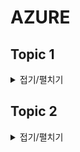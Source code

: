 # AZURE
## Topic 1
<details>
<summary>접기/펼치기</summary>

### Question 1

### English Version

You have two Hyper-V hosts named Host1 and Host2. Host1 has an Azure virtual machine named VM1 that was deployed by using a custom Azure Resource Manager template.

You need to move VM1 to Host2.

What should you do?

- A. From the Update management blade, click Enable.
- B. From the Overview blade, move VM1 to a different subscription.
- C. From the Redeploy blade, click Redeploy.
- D. From the Profile blade, modify the usage location.

**Correct Answer: C**

When you redeploy a VM, it moves the VM to a new node within the Azure infrastructure and then powers it back on, retaining all your configuration options and associated resources.

Reference: [Redeploy to a new node](https://docs.microsoft.com/en-us/azure/virtual-machines/windows/redeploy-to-new-node)

### Korean Version

Hyper-V 호스트가 Host1과 Host2로 두 개 있습니다. Host1에는 사용자 정의 Azure Resource Manager 템플릿을 사용하여 배포된 Azure 가상 머신 VM1이 있습니다.

VM1을 Host2로 이동해야 합니다.

어떻게 해야 합니까?

- A. 업데이트 관리 블레이드에서 'Enable'을 클릭합니다.
- B. 개요 블레이드에서 VM1을 다른 구독으로 이동합니다.
- C. 재배포 블레이드에서 'Redeploy'를 클릭합니다.
- D. 프로필 블레이드에서 사용 위치를 수정합니다.

**정답: C**

VM을 재배포하면 Azure 인프라 내에서 VM을 새 노드로 이동한 다음 모든 구성 옵션 및 관련 리소스를 유지하면서 다시 전원을 켭니다.

참조: [새 노드로 재배포](https://docs.microsoft.com/en-us/azure/virtual-machines/windows/redeploy-to-new-node)

**Key Terms:**

- Hyper-V hosts
- Azure virtual machine
- Redeploy

---

### Question 2

### English Version

You have downloaded an Azure Resource Manager template to deploy numerous virtual machines. The template is based on a current virtual machine but must be adapted to reference an administrative password.

You need to make sure that the password is not stored in plain text.

You are preparing to create the necessary components to achieve your goal.

Which of the following should you create to achieve your goal? Answer by dragging the correct option from the list to the answer area.

!https://www.examtopics.com/assets/media/exam-media/04273/0000300001.jpg

**Correct Answer:**

!https://prod-files-secure.s3.us-west-2.amazonaws.com/110be694-2804-4b1c-a82e-e03671804704/15aca25c-25fc-4934-81d7-0d695e60e6c7/Untitled.png

### Korean Version

여러 가상 머신을 배포하기 위해 Azure Resource Manager 템플릿을 다운로드했습니다. 이 템플릿은 현재 가상 머신을 기반으로 하지만 관리 비밀번호를 참조하도록 수정해야 합니다.

비밀번호가 일반 텍스트로 저장되지 않도록 해야 합니다.

목표를 달성하기 위해 필요한 구성 요소를 준비하고 있습니다.

목표를 달성하기 위해 다음 중 어떤 것을 생성해야 합니까? 정답을 목록에서 정답 영역으로 드래그하여 선택하십시오.

!https://www.examtopics.com/assets/media/exam-media/04273/0000300001.jpg

**정답:**

!https://prod-files-secure.s3.us-west-2.amazonaws.com/110be694-2804-4b1c-a82e-e03671804704/15aca25c-25fc-4934-81d7-0d695e60e6c7/Untitled.png

**Key Terms:**

- Azure Resource Manager template
- Virtual machines
- Administrative password

---

### Question 3

### English Version

Your company has an Azure Kubernetes Service (AKS) cluster that you manage from an Azure AD-joined device. The cluster is located in a resource group.

Developers have created an application named MyApp. MyApp was packaged into a container image.

You need to deploy the YAML manifest file for the application.

Solution: You install the Azure CLI on the device and run the `kubectl apply -f myapp.yaml` command.

Does this meet the goal?

- A. Yes
- B. No

**Correct Answer: A**

`kubectl apply -f myapp.yaml` applies a configuration change to a resource from a file or stdin.

Reference: [kubectl overview](https://kubernetes.io/docs/reference/kubectl/overview/)

### Korean Version

회사는 Azure AD에 연결된 장치에서 관리하는 Azure Kubernetes Service (AKS) 클러스터를 보유하고 있습니다. 클러스터는 리소스 그룹에 위치해 있습니다.

개발자들은 MyApp이라는 애플리케이션을 만들었습니다. MyApp은 컨테이너 이미지로 패키징되었습니다.

애플리케이션을 위한 YAML 매니페스트 파일을 배포해야 합니다.

솔루션: 장치에 Azure CLI를 설치하고 `kubectl apply -f myapp.yaml` 명령을 실행합니다.

이 목표를 충족합니까?

- A. 예
- B. 아니요

**정답: A**

`kubectl apply -f myapp.yaml` 명령은 파일 또는 stdin에서 리소스에 구성 변경을 적용합니다.

참조: [kubectl 개요](https://kubernetes.io/docs/reference/kubectl/overview/)

**Key Terms:**

- Azure Kubernetes Service (AKS)
- YAML manifest file
- Azure CLI
- kubectl

---

### Question 4

### English Version

Your company has an Azure Kubernetes Service (AKS) cluster that you manage from an Azure AD-joined device. The cluster is located in a resource group.

Developers have created an application named MyApp. MyApp was packaged into a container image.

You need to deploy the YAML manifest file for the application.

Solution: You install the docker client on the device and run the `docker run -it microsoft/azure-cli:0.10.17` command.

Does this meet the goal?

- A. Yes
- B. No

**Correct Answer: B**

### Korean Version

회사는 Azure AD에 연결된 장치에서 관리하는 Azure Kubernetes Service (AKS) 클러스터를 보유하고 있습니다. 클러스터는 리소스 그룹에 위치해 있습니다.

개발자들은 MyApp이라는 애플리케이션을 만들었습니다. MyApp은 컨테이너 이미지로 패키징되었습니다.

애플리케이션을 위한 YAML 매니페스트 파일을 배포해야 합니다.

솔루션: 장치에 도커 클라이언트를 설치하고 `docker run -it microsoft/azure-cli:0.10.17` 명령을 실행합니다.

이 목표를 충족합니까?

- A. 예
- B. 아니요

**정답: B**

**Key Terms:**

- Azure Kubernetes Service (AKS)
- YAML manifest file
- Docker client

---

### Question 5

### English Version

Your company has a web app named WebApp1.

You use the WebJobs SDK to design a triggered App Service background task that automatically invokes a function in the code every time new data is received in a queue.

You are preparing to configure the service processes a queue data item.

Which of the following is the service you should use?

- A. Logic Apps
- B. WebJobs
- C. Flow
- D. Functions

**Correct Answer: B**

Reference: [Azure Functions, Logic Apps, and WebJobs comparison](https://docs.microsoft.com/en-us/azure/azure-functions/functions-compare-logic-apps-ms-flow-webjobs)

### Korean Version

회사는 WebApp1이라는 웹 앱을 보유하고 있습니다.

WebJobs SDK를 사용하여 큐에 새 데이터가 수신될 때마다 코드에서 함수를 자동으로 호출하는 트리거된 앱 서비스 백그라운드 작업을 설계합니다.

서비스가 큐 데이터 항목을 처리하도록 구성할 준비를 하고 있습니다.

사용해야 하는 서비스는 무엇입니까?

- A. Logic Apps
- B. WebJobs
- C. Flow
- D. Functions

**정답: B**

참조: [Azure Functions, Logic Apps, 및 WebJobs 비교](https://docs.microsoft.com/en-us/azure/azure-functions/functions-compare-logic-apps-ms-flow-webjobs)

**Key Terms:**

- Web app
- WebJobs SDK
- Triggered App Service background task
- Queue data

---

### Question 6

### English Version

Your company has an Azure subscription.

You need to deploy a number of Azure virtual machines to the subscription by using Azure Resource Manager (ARM) templates. The virtual machines will be included in a single availability set.

You need to ensure that the ARM template allows for as many virtual machines as possible to remain accessible in the event of fabric failure or maintenance.

Which of the following is the value that you should configure for the platformFaultDomainCount property?

- A. 10
- B. 30
- C. Min Value
- D. Max Value

**Correct Answer: D**

The number of fault domains for managed availability sets varies by region - either two or three per region.

Reference: [

Manage availability](https://docs.microsoft.com/en-us/azure/virtual-machines/windows/manage-availability)

### Korean Version

회사는 Azure 구독을 보유하고 있습니다.

Azure Resource Manager (ARM) 템플릿을 사용하여 구독에 여러 Azure 가상 머신을 배포해야 합니다. 가상 머신은 단일 가용성 세트에 포함됩니다.

ARM 템플릿이 패브릭 장애 또는 유지 관리 시 최대한 많은 가상 머신이 접근 가능하도록 해야 합니다.

platformFaultDomainCount 속성에 대해 설정해야 하는 값은 무엇입니까?

- A. 10
- B. 30
- C. Min Value
- D. Max Value

**정답: D**

관리되는 가용성 세트의 장애 도메인 수는 지역에 따라 다릅니다 - 지역별로 두 개 또는 세 개입니다.

참조: [가용성 관리](https://docs.microsoft.com/en-us/azure/virtual-machines/windows/manage-availability)

**Key Terms:**

- Azure subscription
- Azure virtual machines
- Azure Resource Manager (ARM) templates
- platformFaultDomainCount

---

### Question 7

### English Version

Your company has an Azure subscription.

You need to deploy a number of Azure virtual machines to the subscription by using Azure Resource Manager (ARM) templates. The virtual machines will be included in a single availability set.

You need to ensure that the ARM template allows for as many virtual machines as possible to remain accessible in the event of fabric failure or maintenance.

Which of the following is the value that you should configure for the platformUpdateDomainCount property?

- A. 10
- B. 20
- C. 30
- D. 40

- Answer
    
    **Correct Answer: D**
    
    Each virtual machine in your availability set is assigned an update domain and a fault domain by the underlying Azure platform. For a given availability set, five non-user-configurable update domains are assigned by default (Resource Manager deployments can then be increased to provide up to 20 update domains) to indicate groups of virtual machines and underlying physical hardware that can be rebooted at the same time.
    
    Reference: [Manage availability](https://docs.microsoft.com/en-us/azure/virtual-machines/windows/manage-availability)
    

### Korean Version

회사는 Azure 구독을 보유하고 있습니다.

Azure Resource Manager (ARM) 템플릿을 사용하여 구독에 여러 Azure 가상 머신을 배포해야 합니다. 가상 머신은 단일 가용성 세트에 포함됩니다.

ARM 템플릿이 패브릭 장애 또는 유지 관리 시 최대한 많은 가상 머신이 접근 가능하도록 해야 합니다.

platformUpdateDomainCount 속성에 대해 설정해야 하는 값은 무엇입니까?

- A. 10
- B. 20
- C. 30
- D. 40

**정답: D**

가용성 세트의 각 가상 머신은 기본 Azure 플랫폼에 의해 업데이트 도메인과 장애 도메인에 할당됩니다. 주어진 가용성 세트에 대해 기본적으로 다섯 개의 사용자 구성 불가능한 업데이트 도메인이 할당되며(리소스 관리자 배포는 최대 20개의 업데이트 도메인까지 증가할 수 있습니다), 이는 동시에 재부팅할 수 있는 가상 머신 및 기본 물리적 하드웨어 그룹을 나타냅니다.

참조: [가용성 관리](https://docs.microsoft.com/en-us/azure/virtual-machines/windows/manage-availability)

**Key Terms:**

- Azure subscription
- Azure virtual machines
- Azure Resource Manager (ARM) templates
- platformUpdateDomainCount

---

### Question 8

### English Version

You are creating an Azure Cosmos DB account that makes use of the SQL API. Data will be added to the account every day by a web application.

You need to ensure that an email notification is sent when information is received from IoT devices, and that compute cost is reduced.

You decide to deploy a function app.

Which of the following should you configure the function app to use? Answer by dragging the correct options from the list to the answer area.

!https://www.examtopics.com/assets/media/exam-media/04273/0000900001.jpg

**Correct Answer:**

!https://www.examtopics.com/assets/media/exam-media/04273/0001000001.jpg

### Korean Version

SQL API를 사용하는 Azure Cosmos DB 계정을 생성하고 있습니다. 매일 웹 애플리케이션을 통해 계정에 데이터가 추가됩니다.

IoT 장치로부터 정보가 수신될 때 이메일 알림이 전송되도록 하고, 컴퓨팅 비용을 절감해야 합니다.

함수 앱을 배포하기로 결정했습니다.

함수 앱을 사용하여 구성해야 하는 것은 무엇입니까? 정답을 목록에서 정답 영역으로 드래그하여 선택하십시오.

!https://www.examtopics.com/assets/media/exam-media/04273/0000900001.jpg

**정답:**

!https://www.examtopics.com/assets/media/exam-media/04273/0001000001.jpg

**Key Terms:**

- Azure Cosmos DB
- SQL API
- Function app

---

### Question 9

### English Version

This question requires that you evaluate the underlined text to determine if it is correct.

Your company has an on-premises deployment of MongoDB, and an Azure Cosmos DB account that makes use of the MongoDB API.

You need to devise a strategy to migrate MongoDB to the Azure Cosmos DB account.

You include the Data Management Gateway tool in your migration strategy.

Instructions: Review the underlined text. If it makes the statement correct, select `No change required.` If the statement is incorrect, select the answer choice that makes the statement correct.

- A. No change required
- B. mongorestore
- C. Azure Storage Explorer
- D. AzCopy

**Correct Answer: B**

Reference: [Migrate MongoDB to Azure Cosmos DB](https://docs.microsoft.com/en-us/azure/cosmos-db/mongodb-migrate) [mongorestore](https://docs.mongodb.com/manual/reference/program/mongorestore/)

### Korean Version

이 질문은 밑줄 친 텍스트를 평가하여 올바른지 여부를 결정해야 합니다.

회사는 온프레미스 MongoDB 배포와 MongoDB API를 사용하는 Azure Cosmos DB 계정을 보유하고 있습니다.

MongoDB를 Azure Cosmos DB 계정으로 마이그레이션하는 전략을 마련해야 합니다.

마이그레이션 전략에 데이터 관리 게이트웨이 도구를 포함합니다.

지침: 밑줄 친 텍스트를 검토하십시오. 진술이 올바른 경우 `No change required.`를 선택하십시오. 진술이 잘못된 경우, 진술을 올바르게 만드는 답변을 선택하십시오.

- A. 변경 필요 없음
- B. mongorestore
- C. Azure Storage Explorer
- D. AzCopy

**정답: B**

참조: [MongoDB를 Azure Cosmos DB로 마이그레이션](https://docs.microsoft.com/en-us/azure/cosmos-db/mongodb-migrate) [mongorestore](https://docs.mongodb.com/manual/reference/program/mongorestore/)

**Key Terms:**

- MongoDB
- Azure Cosmos DB
- MongoDB API
- Migration

---

### Question 10

### English Version

You are developing an e-Commerce Web App.

You want to use Azure Key Vault to ensure that sign-ins to the e-Commerce Web App are secured by using Azure App Service authentication and Azure Active Directory (AAD).

What should you do on the e-Commerce Web App?

- A. Run the az keyvault secret command.
- B. Enable Azure AD Connect.
- C. Enable Managed Service Identity (MSI).
- D. Create an Azure AD service principal.

**Correct Answer: C**

A managed identity from Azure Active Directory allows your app to easily access other AAD-protected resources such as Azure Key Vault.

Reference: [Managed identity overview](https://docs.microsoft.com/en-us/azure/app-service/overview-managed-identity) [Sample: Access Key Vault](https://docs.microsoft.com/en-us/samples/azure-samples/app-service-msi-keyvault-dotnet/keyvault-msi-appservice-sample/)

### Korean Version

전자상거래 웹 앱을 개발하고 있습니다.

Azure Key Vault를 사용하여 전자상거래 웹 앱의 로그인 보안을 Azure App Service 인증 및 Azure Active Directory (AAD)를 사용하여 보장하려고 합니다.

전자상거래 웹 앱에서 무엇을 해야 합니까?

- A. az keyvault secret 명령을 실행합니다.
- B. Azure AD Connect를 활성화합니다.
- C. 관리 서비스 ID (MSI)를 활성화합니다.
- D. Azure AD 서비스 주체를 만듭니다.

**정답: C**

Azure Active Directory의 관리 ID를 통해 앱이 Azure Key Vault와 같은 다른 AAD 보호 리소스에 쉽게 접근할 수 있습니다.

참조: [관리 ID 개요](https://docs.microsoft.com/en-us/azure/app-service/overview-managed-identity) [샘플: Key Vault 접근](https://docs.microsoft.com/en-us/samples/azure-samples/app-service-msi-keyvault-dotnet/keyvault-msi-appservice-sample/)

**Key Terms:**

- e-Commerce Web App
- Azure Key Vault
- Azure App Service authentication
- Azure Active Directory (AAD)
- Managed Service Identity (MSI)

### Question 11

#### English Version
This question requires that you evaluate the underlined text to determine if it is correct.  
Your Azure Active Directory Azure (Azure AD) tenant has an Azure subscription linked to it.  
Your developer has created a mobile application that obtains Azure AD access tokens using the OAuth 2 implicit grant type.  
The mobile application must be registered in Azure AD.  
You require a redirect URI from the developer for registration purposes.  
Instructions: Review the underlined text. If it makes the statement correct, select `No change is needed.` If the statement is incorrect, select the answer choice that makes the statement correct.
- A. No change required.
- B. a secret
- C. a login hint
- D. a client ID

<details>
<summary>Answer</summary>
    
**Correct Answer: A**  

For Native Applications, you need to provide a Redirect URI, which Azure AD will use to return token responses.  
Reference: [Azure AD OAuth 2.0 Implicit Grant](https://docs.microsoft.com/en-us/azure/active-directory/develop/v1-protocols-oauth-code)
</details>

#### Korean Version
이 질문은 밑줄 친 텍스트를 평가하여 올바른지 여부를 결정해야 합니다.  
Azure Active Directory (Azure AD) 테넌트에 Azure 구독이 연결되어 있습니다.  
개발자는 OAuth 2 암시적 승인 유형을 사용하여 Azure AD 액세스 토큰을 얻는 모바일 애플리케이션을 만들었습니다.  
모바일 애플리케이션은 Azure AD에 등록되어야 합니다.  
등록 목적으로 개발자로부터 리디렉션 URI가 필요합니다.  
지침: 밑줄 친 텍스트를 검토하십시오. 진술이 올바른 경우 `No change required.`를 선택하십시오. 진술이 잘못된 경우, 올바른 답변을 선택하십시오.
- A. 변경 필요 없음
- B. 비밀
- C. 로그인 힌트
- D. 클라이언트 ID

<details>
<summary>정답</summary>
    
**정답: A**  

네이티브 애플리케이션의 경우 Azure AD가 토큰 응답을 반환할 리디렉션 URI를 제공해야 합니다.  
참조: [Azure AD OAuth 2.0 암시적 승인](https://docs.microsoft.com/en-us/azure/active-directory/develop/v1-protocols-oauth-code)
</details>

**Key Terms:**
- Azure Active Directory (Azure AD)
- OAuth 2 implicit grant
- Redirect URI

---

### Question 12

#### English Version
You are creating an Azure key vault using PowerShell. Objects deleted from the key vault must be kept for a set period of 90 days.  
Which two of the following parameters must be used in conjunction to meet the requirement? (Choose two.)
- A. EnabledForDeployment
- B. EnablePurgeProtection
- C. EnabledForTemplateDeployment
- D. EnableSoftDelete

<details>
<summary>Answer</summary>
    
**Correct Answer: B, D**  

Reference: [Azure Key Vault Soft-Delete](https://docs.microsoft.com/en-us/azure/key-vault/key-vault-ovw-soft-delete)  
[Azure PowerShell New-AzKeyVault](https://docs.microsoft.com/en-us/powershell/module/azurerm.keyvault/new-azurermkeyvault)
</details>

#### Korean Version
PowerShell을 사용하여 Azure 키 자격 증명 모음을 생성하고 있습니다. 키 자격 증명 모음에서 삭제된 객체는 90일 동안 보관되어야 합니다.  
이 요구 사항을 충족하려면 다음 두 가지 매개변수를 함께 사용해야 합니다. (두 가지를 선택하십시오.)
- A. 배포를 위해 활성화됨
- B. 삭제 보호 활성화
- C. 템플릿 배포를 위해 활성화됨
- D. 소프트 삭제 활성화

<details>
<summary>정답</summary>
    
**정답: B, D**  

참조: [Azure 키 자격 증명 모음 소프트 삭제](https://docs.microsoft.com/en-us/azure/key-vault/key-vault-ovw-soft-delete)  
[Azure PowerShell New-AzKeyVault](https://docs.microsoft.com/en-us/powershell/module/azurerm.keyvault/new-azurermkeyvault)
</details>

**Key Terms:**
- Azure key vault
- PowerShell
- EnablePurgeProtection
- EnableSoftDelete

---

### Question 13

#### English Version
You have an Azure Active Directory (Azure AD) tenant.  
You want to implement multi-factor authentication by making use of a conditional access policy. The conditional access policy must be applied to all users when they access the Azure portal.  
Which three settings should you configure? To answer, select the appropriate settings in the answer area.  
NOTE: Each correct selection is worth one point.

**Correct Answer:**

- **Box 1:** The conditional access policy must be applied or assigned to Users and Groups.
- **Box 2:** The conditional access policy must be applied when users access the Azure portal, which is a cloud app. That is: Microsoft Azure Management.
- **Box 3:** Access control must require multi-factor authentication when granting access.

Reference: [Azure AD Conditional Access Policies](https://docs.microsoft.com/en-us/azure/active-directory/conditional-access/app-based-mfa)

#### Korean Version
Azure Active Directory (Azure AD) 테넌트가 있습니다.  
조건부 액세스 정책을 사용하여 다단계 인증을 구현하려고 합니다. 조건부 액세스 정책은 Azure 포털에 액세스할 때 모든 사용자에게 적용되어야 합니다.  
어떤 세 가지 설정을 구성해야 합니까? 정답을 선택 영역에서 선택하십시오.  
참고: 각 올바른 선택은 1점입니다.

**정답:**

- **Box 1:** 조건부 액세스 정책은 사용자 및 그룹에 적용되거나 할당되어야 합니다.
- **Box 2:** 조건부 액세스 정책은 사용자가 Azure 포털, 즉 Microsoft Azure 관리라는 클라우드 앱에 액세스할 때 적용되어야 합니다.
- **Box 3:** 액세스 제어는 액세스를 허용할 때 다단계 인증이 필요합니다.

참조: [Azure AD 조건부 액세스 정책](https://docs.microsoft.com/en-us/azure/active-directory/conditional-access/app-based-mfa)

**Key Terms:**
- Azure Active Directory (Azure AD)
- Multi-factor authentication
- Conditional access policy

---

### Question 14

#### English Version
You manage an Azure SQL database that allows for Azure AD authentication.  
You need to make sure that database developers can connect to the SQL database via Microsoft SQL Server Management Studio (SSMS). You also need to make sure the developers use their on-premises Active Directory account for authentication. Your strategy should allow for authentication prompts to be kept to a minimum.  
Which of the following should you implement?
- A. Azure AD token.
- B. Azure Multi-Factor authentication.
- C. Active Directory integrated authentication.
- D. OATH software tokens.

<details>
<summary>Answer</summary>
    
**Correct Answer: C**  

Azure AD can be the initial Azure AD managed domain. Azure AD can also be an on-premises Active Directory Domain Services that is federated with the Azure AD.  
Using an Azure AD identity to connect using SSMS or SSDT.  
The following procedures show you how to connect to a SQL database with an Azure AD identity using SQL Server Management Studio or SQL Server Database Tools.  
Active Directory integrated authentication:  
Use this method if you are logged in to Windows using your Azure Active Directory credentials from a federated domain.  
1. Start Management Studio or Data Tools and in the Connect to Server (or Connect to Database Engine) dialog box, in the Authentication box, select Active Directory - Integrated. No password is needed or can be entered because your existing credentials will be presented for the connection.  
2. Select the Options button, and on the Connection Properties page, in the Connect to database box, type the name of the user database you want to connect to. (The AD domain name or tenant ID option is only supported for Universal with MFA connection options, otherwise it is greyed out.)
</details>

#### Korean Version
Azure AD 인증을 허용하는 Azure SQL 데이터베이스를 관리합니다.  
데이터베이스 개발자가 Microsoft SQL Server Management Studio (SSMS)를 통해 SQL 데이터베이스에 연결할 수 있도록 해야 합니다. 또한 개발자가 인증을 위해 온프레미스 Active Directory 계정을 사용하도록 해야 합니다. 인증 프롬프트를 최소한으로 유지하는 전략을 마련해야 합니다.  
다음 중 무엇을 구현해야 합니까?
- A. Azure AD 토큰
- B. Azure 다단계 인증
- C. Active Directory 통합 인증
- D. OATH 소프트웨어 토큰

<details>
<summary>정답</summary>
    
**정답: C**  

Azure AD는 초기 Azure AD 관리 도메인이 될 수 있습니다. Azure AD는 또한 Azure AD와 페더레이션된 온프레미스 Active Directory Domain Services가 될 수 있습니다.  
SSMS 또는 SSDT를 사용하여 Azure AD ID로 SQL 데이터베이스에 연결하는 방법은 다음과 같습니다.  
Active Directory

 통합 인증:  
이 방법은 페더레이션된 도메인의 Azure Active Directory 자격 증명을 사용하여 Windows에 로그인한 경우 사용합니다.  
1. Management Studio 또는 Data Tools를 시작하고 서버 연결(또는 데이터베이스 엔진 연결) 대화 상자에서 인증 상자에 Active Directory - Integrated를 선택합니다. 기존 자격 증명이 연결에 사용되므로 비밀번호를 입력할 필요가 없습니다.  
2. 옵션 버튼을 선택하고 연결 속성 페이지에서 연결할 데이터베이스 상자에 연결할 사용자 데이터베이스의 이름을 입력합니다. (AD 도메인

**Key Terms:**
- Azure SQL database
- Azure AD authentication
- Active Directory integrated authentication

</details>

---

### Question 15

#### English Version
You are developing an application to transfer data between on-premises file servers and Azure Blob storage. The application stores keys, secrets, and certificates in Azure Key Vault and makes use of the Azure Key Vault APIs.  
You want to configure the application to allow recovery of an accidental deletion of the key vault or key vault objects for 90 days after deletion.  
What should you do?
- A. Run the Add-AzKeyVaultKey cmdlet.
- B. Run the az keyvault update --enable-soft-delete true --enable-purge-protection true CLI.
- C. Implement virtual network service endpoints for Azure Key Vault.
- D. Run the az keyvault update --enable-soft-delete false CLI.

<details>
<summary>Answer</summary>
    
**Correct Answer: B**  

When soft-delete is enabled, resources marked as deleted resources are retained for a specified period (90 days by default). The service further provides a mechanism for recovering the deleted object, essentially undoing the deletion.  
Purge protection is an optional Key Vault behavior and is not enabled by default. Purge protection can only be enabled once soft-delete is enabled.  
When purge protection is on, a vault or an object in the deleted state cannot be purged until the retention period has passed. Soft-deleted vaults and objects can still be recovered, ensuring that the retention policy will be followed.  
The default retention period is 90 days, but it is possible to set the retention policy interval to a value from 7 to 90 days through the Azure portal. Once the retention policy interval is set and saved it cannot be changed for that vault.  
Reference: [Azure Key Vault Soft-Delete](https://docs.microsoft.com/en-us/azure/key-vault/general/overview-soft-delete)
</details>

#### Korean Version
온프레미스 파일 서버와 Azure Blob 스토리지 간에 데이터를 전송하는 애플리케이션을 개발하고 있습니다. 애플리케이션은 Azure Key Vault에 키, 비밀 및 인증서를 저장하고 Azure Key Vault API를 사용합니다.  
삭제 후 90일 동안 키 자격 증명 모음 또는 키 자격 증명 모음 객체의 실수로 인한 삭제 복구를 허용하도록 애플리케이션을 구성하려고 합니다.  
어떻게 해야 합니까?
- A. Add-AzKeyVaultKey cmdlet 실행.
- B. az keyvault update --enable-soft-delete true --enable-purge-protection true CLI 실행.
- C. Azure Key Vault에 가상 네트워크 서비스 엔드포인트 구현.
- D. az keyvault update --enable-soft-delete false CLI 실행.

<details>
<summary>정답</summary>
    
**정답: B**  

소프트 삭제가 활성화되면 삭제된 리소스로 표시된 리소스가 지정된 기간(기본적으로 90일) 동안 보존됩니다. 서비스는 삭제를 취소하는 기본적으로 삭제된 객체를 복구하는 메커니즘을 추가로 제공합니다.  
삭제 보호는 선택적 키 자격 증명 모음 동작이며 기본적으로 활성화되지 않습니다. 소프트 삭제가 활성화된 후에만 삭제 보호를 활성화할 수 있습니다.  
삭제 보호가 켜지면 보존 기간이 지나기 전까지 삭제된 상태의 자격 증명 모음 또는 객체를 삭제할 수 없습니다. 소프트 삭제된 자격 증명 모음 및 객체는 여전히 복구될 수 있으며 보존 정책이 준수됩니다.  
기본 보존 기간은 90일이지만 Azure 포털을 통해 보존 정책 간격을 7일에서 90일 사이의 값으로 설정할 수 있습니다. 일단 보존 정책 간격이 설정되고 저장되면 해당 자격 증명 모음에 대해 변경할 수 없습니다.  
참조: [Azure Key Vault 소프트 삭제](https://docs.microsoft.com/en-us/azure/key-vault/general/overview-soft-delete)
</details>

**Key Terms:**
- Azure Key Vault
- Soft-delete
- Purge protection

---

### Question 16

#### English Version
You have developed a Web App for your company. The Web App provides services and must run in multiple regions.  
You want to be notified whenever the Web App uses more than 85 percent of the available CPU cores over a 5 minute period. Your solution must minimize costs.  
Which command should you use? To answer, select the appropriate settings in the answer area.  
NOTE: Each correct selection is worth one point.

<details>
<summary>Answer</summary>
    
**Correct Answer:**

Reference: [Azure Monitor Metrics Alerts](https://docs.microsoft.com/sv-se/cli/azure/monitor/metrics/alert)
</details>

#### Korean Version
회사를 위해 웹 앱을 개발했습니다. 웹 앱은 여러 지역에서 실행되어야 합니다.  
웹 앱이 5분 동안 사용 가능한 CPU 코어의 85% 이상을 사용할 때 알림을 받고 싶습니다. 솔루션은 비용을 최소화해야 합니다.  
어떤 명령을 사용해야 합니까? 정답을 선택 영역에서 선택하십시오.  
참고: 각 올바른 선택은 1점입니다.

<details>
<summary>정답</summary>
    
**정답:**

참조: [Azure 모니터링 메트릭 경고](https://docs.microsoft.com/sv-se/cli/azure/monitor/metrics/alert)
</details>

**Key Terms:**
- Web App
- CPU usage alert
- Cost minimization

---

### Question 17

#### English Version
You are configuring a web app that delivers streaming video to users. The application makes use of continuous integration and deployment.  
You need to ensure that the application is highly available and that the users' streaming experience is constant. You also want to configure the application to store data in a geographic location that is nearest to the user.  
Solution: You include the use of Azure Redis Cache in your design.  
Does the solution meet the goal?
- A. Yes
- B. No

<details>
<summary>Answer</summary>
    
**Correct Answer: B**

</details>

#### Korean Version
사용자에게 스트리밍 비디오를 제공하는 웹 앱을 구성하고 있습니다. 애플리케이션은 지속적인 통합 및 배포를 사용합니다.  
애플리케이션이 고가용성을 유지하고 사용자의 스트리밍 경험이 일관되도록 해야 합니다. 또한 애플리케이션 데이터를 사용자와 가까운 지리적 위치에 저장하도록 구성하려고 합니다.  
솔루션: Azure Redis Cache를 설계에 포함시킵니다.  
이 솔루션이 목표를 충족합니까?
- A. 예
- B. 아니요

<details>
<summary>정답</summary>
    
**정답: B**
</details>

**Key Terms:**
- Web app
- Streaming video
- High availability
- Azure Redis Cache

---

### Question 18

#### English Version
You are configuring a web app that delivers streaming video to users. The application makes use of continuous integration and deployment.  
You need to ensure that the application is highly available and that the users' streaming experience is constant. You also want to configure the application to store data in a geographic location that is nearest to the user.  
Solution: You include the use of an Azure Content Delivery Network (CDN) in your design.  
Does the solution meet the goal?
- A. Yes
- B. No

<details>
<summary>Answer</summary>
    
**Correct Answer: A**  

Reference: [Azure CDN](https://docs.microsoft.com/en-in/azure/cdn/)
</details>

#### Korean Version
사용자에게 스트리밍 비디오를 제공하는 웹 앱을 구성하고 있습니다. 애플리케이션은 지속적인 통합 및 배포를 사용합니다.  
애플리케이션이 고가용성을 유지하고 사용자의 스트리밍 경험이 일관되도록 해야 합니다. 또한 애플리케이션 데이터를 사용자와 가까운 지리적 위치에 저장하도록 구성하려고 합니다.  
솔루션: Azure Content Delivery Network (CDN)를 설계에 포함시킵니다.  
이 솔루션이 목표를 충족합니까?
- A. 예
- B. 아니요

<details>
<summary>정답</summary>
    
**정답: A**  

참조: [Azure CDN](https://docs.microsoft.com/en-in/azure/cdn/)
</details>

**Key Terms:**
- Web app
- Streaming video
- High availability
- Azure Content Delivery Network (CDN)

---

### Question 19

#### English Version
You are configuring a web app that delivers streaming video to users. The application makes use of continuous integration and deployment.  
You need to ensure that the application is highly available and that the users' streaming experience is constant. You also want to configure the application to store data in a geographic location that is nearest to the user.

  
Solution: You include the use of a Storage Area Network (SAN) in your design.  
Does the solution meet the goal?
- A. Yes
- B. No

<details>
<summary>Answer</summary>
    
**Correct Answer: B**
</details>

#### Korean Version
사용자에게 스트리밍 비디오를 제공하는 웹 앱을 구성하고 있습니다. 애플리케이션은 지속적인 통합 및 배포를 사용합니다.  
애플리케이션이 고가용성을 유지하고 사용자의 스트리밍 경험이 일관되도록 해야 합니다. 또한 애플리케이션 데이터를 사용자와 가까운 지리적 위치에 저장하도록 구성하려고 합니다.  
솔루션: 설계에 Storage Area Network (SAN)를 포함시킵니다.  
이 솔루션이 목표를 충족합니까?
- A. 예
- B. 아니요

<details>
<summary>정답</summary>
    
**정답: B**
</details>

**Key Terms:**
- Web app
- Streaming video
- High availability
- Storage Area Network (SAN)

---

### Question 20

#### English Version
You develop a Web App on a tier D1 app service plan.  
You notice that page load times increase during periods of peak traffic.  
You want to implement automatic scaling when CPU load is above 80 percent. Your solution must minimize costs.  
What should you do first?
- A. Enable autoscaling on the Web App.
- B. Switch to the Premium App Service tier plan.
- C. Switch to the Standard App Service tier plan.
- D. Switch to the Azure App Services consumption plan.

<details>
<summary>Answer</summary>
    
**Correct Answer: C**  

Configure the web app to the Standard App Service Tier. The Standard tier supports auto-scaling, and we should minimize the cost. We can then enable autoscaling on the web app, add a scale rule and add a Scale condition.  
Reference: [Azure App Service Plans](https://azure.microsoft.com/en-us/pricing/details/app-service/plans/)  
[Monitoring Autoscale Get Started](https://docs.microsoft.com/en-us/azure/monitoring-and-diagnostics/monitoring-autoscale-get-started)
</details>

#### Korean Version
D1 앱 서비스 플랜에서 웹 앱을 개발합니다.  
피크 트래픽 기간 동안 페이지 로드 시간이 증가하는 것을 알게 되었습니다.  
CPU 로드가 80%를 초과할 때 자동 스케일링을 구현하려고 합니다. 솔루션은 비용을 최소화해야 합니다.  
가장 먼저 무엇을 해야 합니까?
- A. 웹 앱에서 자동 스케일링을 활성화합니다.
- B. 프리미엄 앱 서비스 티어 플랜으로 전환합니다.
- C. 표준 앱 서비스 티어 플랜으로 전환합니다.
- D. Azure 앱 서비스 소비 플랜으로 전환합니다.

<details>
<summary>정답</summary>
    
**정답: C**  

웹 앱을 표준 앱 서비스 티어로 구성합니다. 표준 계층은 자동 스케일링을 지원하며 비용을 최소화해야 합니다. 그런 다음 웹 앱에서 자동 스케일링을 활성화하고, 스케일 규칙을 추가하고, 스케일 조건을 추가할 수 있습니다.  
참조: [Azure 앱 서비스 플랜](https://azure.microsoft.com/en-us/pricing/details/app-service/plans/)  
[모니터링 자동 스케일링 시작](https://docs.microsoft.com/en-us/azure/monitoring-and-diagnostics/monitoring-autoscale-get-started)
</details>

**Key Terms:**
- Web app
- Tier D1 app service plan
- Automatic scaling
- Standard App Service tier plan

### Question 21

#### English Version
Your company's Azure subscription includes an Azure Log Analytics workspace.  
Your company has a hundred on-premises servers that run either Windows Server 2012 R2 or Windows Server 2016 and is linked to the Azure Log Analytics workspace. The Azure Log Analytics workspace is set up to gather performance counters associated with security from these linked servers.  
You must configure alerts based on the information gathered by the Azure Log Analytics workspace.  
You have to make sure that alert rules allow for dimensions, and that alert creation time should be kept to a minimum. Furthermore, a single alert notification must be created when the alert is created and when the alert is resolved.  
You need to make use of the necessary signal type when creating the alert rules.  
Which of the following is the option you should use?
- A. The Activity log signal type.
- B. The Application Log signal type.
- C. The Metric signal type.
- D. The Audit Log signal type.

<details>
<summary>Answer</summary>
  
**Correct Answer: C**  
  
Metric alerts in Azure Monitor provide a way to get notified when one of your metrics crosses a threshold. Metric alerts work on a range of multi-dimensional platform metrics, custom metrics, Application Insights standard and custom metrics.  
Note: Signals are emitted by the target resource and can be of several types: Metric, Activity log, Application Insights, and Log.  
Reference: [Azure Monitor Metric Alerts](https://docs.microsoft.com/en-us/azure/azure-monitor/platform/alerts-metric)  
</details>

#### Korean Version
회사의 Azure 구독에는 Azure Log Analytics 작업 영역이 포함되어 있습니다.  
회사는 Windows Server 2012 R2 또는 Windows Server 2016을 실행하는 100대의 온프레미스 서버를 보유하고 있으며 Azure Log Analytics 작업 영역과 연결되어 있습니다. Azure Log Analytics 작업 영역은 이러한 연결된 서버에서 보안과 관련된 성능 카운터를 수집하도록 설정되어 있습니다.  
Azure Log Analytics 작업 영역에서 수집한 정보를 기반으로 경고를 구성해야 합니다.  
경고 규칙이 차원을 허용하고 경고 생성 시간을 최소화해야 합니다. 또한 경고가 생성될 때와 해결될 때 단일 경고 알림이 생성되어야 합니다.  
경고 규칙을 만들 때 필요한 신호 유형을 사용해야 합니다.  
다음 옵션 중 어떤 것을 사용해야 합니까?
- A. 활동 로그 신호 유형
- B. 응용 프로그램 로그 신호 유형
- C. 메트릭 신호 유형
- D. 감사 로그 신호 유형

<details>
<summary>정답</summary>
  
**정답: C**  
  
Azure Monitor의 메트릭 경고는 메트릭이 임계값을 초과할 때 알림을 받는 방법을 제공합니다. 메트릭 경고는 다양한 다차원 플랫폼 메트릭, 사용자 정의 메트릭, Application Insights 표준 및 사용자 정의 메트릭에서 작동합니다.  
참고: 신호는 대상 리소스에 의해 발생하며 여러 유형일 수 있습니다: 메트릭, 활동 로그, Application Insights 및 로그.  
참조: [Azure Monitor 메트릭 경고](https://docs.microsoft.com/en-us/azure/azure-monitor/platform/alerts-metric)  
</details>

**Key Terms:**
- Azure Log Analytics
- Metric alerts
- Azure Monitor

---

### Question 22

#### English Version
You are developing a .NET Core MVC application that allows customers to research independent holiday accommodation providers.  
You want to implement Azure Search to allow the application to search the index by using various criteria to locate documents related to accommodation.  
You want the application to allow customers to search the index by using regular expressions.  
What should you do?
- A. Configure the SearchMode property of the SearchParameters class.
- B. Configure the QueryType property of the SearchParameters class.
- C. Configure the Facets property of the SearchParameters class.
- D. Configure the Filter property of the SearchParameters class.

<details>
<summary>Answer</summary>
  
**Correct Answer: B**  
  
The SearchParameters.QueryType Property gets or sets a value that specifies the syntax of the search query. The default is 'simple'. Use 'full' if your query uses the Lucene query syntax.  
You can write queries against Azure Search based on the rich Lucene Query Parser syntax for specialized query forms: wildcard, fuzzy search, proximity search, regular expressions are a few examples.  
Reference: [SearchParameters.QueryType Property](https://docs.microsoft.com/en-us/dotnet/api/microsoft.azure.search.models.searchparameters.querytype)  
</details>

#### Korean Version
독립적인 휴가 숙박 제공업체를 연구할 수 있는 .NET Core MVC 애플리케이션을 개발하고 있습니다.  
애플리케이션에서 다양한 기준을 사용하여 숙박과 관련된 문서를 찾기 위해 인덱스를 검색할 수 있도록 Azure Search를 구현하려고 합니다.  
애플리케이션이 고객이 정규식을 사용하여 인덱스를 검색할 수 있도록 하려고 합니다.  
어떻게 해야 합니까?
- A. SearchParameters 클래스의 SearchMode 속성을 구성합니다.
- B. SearchParameters 클래스의 QueryType 속성을 구성합니다.
- C. SearchParameters 클래스의 Facets 속성을 구성합니다.
- D. SearchParameters 클래스의 Filter 속성을 구성합니다.

<details>
<summary>정답</summary>
  
**정답: B**  
  
SearchParameters.QueryType 속성은 검색 쿼리의 구문을 지정하는 값을 가져오거나 설정합니다. 기본값은 'simple'입니다. 쿼리에 Lucene 쿼리 구문을 사용하는 경우 'full'을 사용합니다.  
Azure Search에 대해 Lucene Query Parser 구문을 기반으로 특수 쿼리 형식을 작성할 수 있습니다: 와일드카드, 퍼지 검색, 근접 검색, 정규식 등이 몇 가지 예입니다.  
참조: [SearchParameters.QueryType 속성](https://docs.microsoft.com/en-us/dotnet/api/microsoft.azure.search.models.searchparameters.querytype)  
</details>

**Key Terms:**
- .NET Core MVC application
- Azure Search
- SearchParameters.QueryType
- Regular expressions

---

### Question 23

#### English Version
You are a developer at your company.  
You need to update the definitions for an existing Logic App.  
What should you use?
- A. the Enterprise Integration Pack (EIP)
- B. the Logic App Code View
- C. the API Connections
- D. the Logic Apps Designer

<details>
<summary>Answer</summary>
  
**Correct Answer: D**  
</details>

#### Korean Version
당신은 회사의 개발자입니다.  
기존 Logic App의 정의를 업데이트해야 합니다.  
무엇을 사용해야 합니까?
- A. Enterprise Integration Pack (EIP)
- B. Logic App 코드 보기
- C. API 연결
- D. Logic Apps 디자이너

<details>
<summary>정답</summary>
  
**정답: D**  
</details>

**Key Terms:**
- Logic App
- Definitions update
- Logic Apps Designer

---

### Question 24

#### English Version
You are developing a solution for a public-facing API.  
The API back end is hosted in an Azure App Service instance. You have implemented a RESTful service for the API back end.  
You must configure back-end authentication for the API Management service instance.  
Solution: You configure Basic gateway credentials for the Azure resource.  
Does the solution meet the goal?
- A. Yes
- B. No

<details>
<summary>Answer</summary>
  
**Correct Answer: B**  
</details>

#### Korean Version
공개 API를 위한 솔루션을 개발하고 있습니다.  
API 백엔드는 Azure App Service 인스턴스에 호스팅됩니다. API 백엔드를 위한 RESTful 서비스를 구현했습니다.  
API Management 서비스 인스턴스에 대한 백엔드 인증을 구성해야 합니다.  
솔루션: Azure 리소스에 대해 기본 게이트웨이 자격 증명을 구성합니다.  
이 솔루션이 목표를 충족합니까?
- A. 예
- B. 아니요

<details>
<summary>정답</summary>
  
**정답: B**  
</details>

**Key Terms:**
- Public-facing API
- Azure App Service
- Back-end authentication
- Basic gateway credentials

---

### Question 25

#### English Version
You are developing a solution for a public-facing API.  
The API back end is hosted in an Azure App Service instance. You have implemented a RESTful service for the API back end.  
You must configure back-end authentication for the API Management service instance.  
Solution: You configure Client cert gateway credentials for the HTTP(s) endpoint.  
Does the solution meet the goal?
- A. Yes
- B. No

<details>
<summary>Answer</summary>
  
**Correct Answer: A**  
</details>

#### Korean Version
공개 API를 위한 솔루션을 개발하고 있습니다.  
API 백엔드는 Azure App Service 인스턴스에 호스팅됩니다. API 백엔드를 위한 RESTful 서비스를 구현했습니다.  
API Management 서비스 인스턴스에 대한 백엔드 인증을 구성해야 합니다.  
솔루션: HTTP(s) 엔드포인트에 대해 클라이언트 인증서 게이트웨이 자격 증명을 구성합니다.  
이 솔루션이 목표를 충족합니까?
- A. 예
- B.

 아니요

<details>
<summary>정답</summary>
  
**정답: A**  
</details>

**Key Terms:**
- Public-facing API
- Azure App Service
- Back-end authentication
- Client cert gateway credentials

---

### Question 26

#### English Version
You are developing a solution for a public-facing API.  
The API back end is hosted in an Azure App Service instance. You have implemented a RESTful service for the API back end.  
You must configure back-end authentication for the API Management service instance.  
Solution: You configure Basic gateway credentials for the HTTP(s) endpoint.  
Does the solution meet the goal?
- A. Yes
- B. No

<details>
<summary>Answer</summary>
  
**Correct Answer: B**  
</details>

#### Korean Version
공개 API를 위한 솔루션을 개발하고 있습니다.  
API 백엔드는 Azure App Service 인스턴스에 호스팅됩니다. API 백엔드를 위한 RESTful 서비스를 구현했습니다.  
API Management 서비스 인스턴스에 대한 백엔드 인증을 구성해야 합니다.  
솔루션: HTTP(s) 엔드포인트에 대해 기본 게이트웨이 자격 증명을 구성합니다.  
이 솔루션이 목표를 충족합니까?
- A. 예
- B. 아니요

<details>
<summary>정답</summary>
  
**정답: B**  
</details>

**Key Terms:**
- Public-facing API
- Azure App Service
- Back-end authentication
- Basic gateway credentials

---

### Question 27

#### English Version
You are developing a solution for a public-facing API.  
The API back end is hosted in an Azure App Service instance. You have implemented a RESTful service for the API back end.  
You must configure back-end authentication for the API Management service instance.  
Solution: You configure Client cert gateway credentials for the Azure resource.  
Does the solution meet the goal?
- A. Yes
- B. No

<details>
<summary>Answer</summary>
  
**Correct Answer: B**  
</details>

#### Korean Version
공개 API를 위한 솔루션을 개발하고 있습니다.  
API 백엔드는 Azure App Service 인스턴스에 호스팅됩니다. API 백엔드를 위한 RESTful 서비스를 구현했습니다.  
API Management 서비스 인스턴스에 대한 백엔드 인증을 구성해야 합니다.  
솔루션: Azure 리소스에 대해 클라이언트 인증서 게이트웨이 자격 증명을 구성합니다.  
이 솔루션이 목표를 충족합니까?
- A. 예
- B. 아니요

<details>
<summary>정답</summary>
  
**정답: B**  
</details>

**Key Terms:**
- Public-facing API
- Azure App Service
- Back-end authentication
- Client cert gateway credentials

---

### Question 28

#### English Version
You are developing a .NET Core MVC application that allows customers to research independent holiday accommodation providers.  
You want to implement Azure Search to allow the application to search the index by using various criteria to locate documents related to accommodation venues.  
You want the application to list holiday accommodation venues that fall within a specific price range and are within a specified distance to an airport.  
What should you do?
- A. Configure the SearchMode property of the SearchParameters class.
- B. Configure the QueryType property of the SearchParameters class.
- C. Configure the Facets property of the SearchParameters class.
- D. Configure the Filter property of the SearchParameters class.

<details>
<summary>Answer</summary>
  
**Correct Answer: D**  
</details>

#### Korean Version
독립적인 휴가 숙박 제공업체를 연구할 수 있는 .NET Core MVC 애플리케이션을 개발하고 있습니다.  
애플리케이션에서 다양한 기준을 사용하여 숙박과 관련된 문서를 찾기 위해 인덱스를 검색할 수 있도록 Azure Search를 구현하려고 합니다.  
애플리케이션이 특정 가격 범위에 속하고 공항에서 지정된 거리 내에 있는 휴가 숙박 장소를 나열하도록 하려고 합니다.  
어떻게 해야 합니까?
- A. SearchParameters 클래스의 SearchMode 속성을 구성합니다.
- B. SearchParameters 클래스의 QueryType 속성을 구성합니다.
- C. SearchParameters 클래스의 Facets 속성을 구성합니다.
- D. SearchParameters 클래스의 Filter 속성을 구성합니다.

<details>
<summary>정답</summary>
  
**정답: D**  
</details>

**Key Terms:**
- .NET Core MVC application
- Azure Search
- Accommodation venues
- Filter property

---

### Question 29

#### English Version
You are a developer at your company.  
You need to edit the workflows for an existing Logic App.  
What should you use?
- A. the Enterprise Integration Pack (EIP)
- B. the Logic App Code View
- C. the API Connections
- D. the Logic Apps Designer

<details>
<summary>Answer</summary>
  
**Correct Answer: D**  
</details>

#### Korean Version
당신은 회사의 개발자입니다.  
기존 Logic App의 워크플로를 편집해야 합니다.  
무엇을 사용해야 합니까?
- A. Enterprise Integration Pack (EIP)
- B. Logic App 코드 보기
- C. API 연결
- D. Logic Apps 디자이너

<details>
<summary>정답</summary>
  
**정답: D**  
</details>

**Key Terms:**
- Logic App
- Workflows edit
- Logic Apps Designer

---

### Question 30

#### English Version
You are a developer for a company that provides a bookings management service in the tourism industry. You are implementing Azure Search for the tour agencies listed in your company's solution.  
You create the index in Azure Search. You now need to use the Azure Search .NET SDK to import the relevant data into the Azure Search service.  
Which three actions should you perform in sequence? To answer, move the appropriate actions from the list of actions from left to right and arrange them in the correct order.  
Select and Place:

<details>
<summary>Answer</summary>
  
**Correct Answer:**  
1. The index needs to be populated. To do this, we will need a SearchIndexClient. There are two ways to obtain one: by constructing it, or by calling Indexes.GetClient on the SearchServiceClient. Here we will use the first method.  
2. Create the indexBatch with the documents  
   Something like:
   ```csharp
   var hotels = new Hotel[] {
       new Hotel() {
           HotelId = "3",
           BaseRate = 129.99,
           Description = "Close to town hall and the river"
       }
   };
   var batch = IndexBatch.Upload(hotels);
   ```
3. The next step is to populate the newly-created index
   ```csharp
   var batch = IndexBatch.Upload(hotels);
   try {
       indexClient.Documents.Index(batch);
   }
   ```
Reference: [Azure Search .NET SDK](https://docs.microsoft.com/en-us/azure/search/search-howto-dotnet-sdk)
</details>

#### Korean Version
당신은 관광 산업에서 예약 관리 서비스를 제공하는 회사의 개발자입니다. 회사 솔루션에 나열된 여행사를 위해 Azure Search를 구현하고 있습니다.  
Azure Search에서 인덱스를 만듭니다. 이제 Azure Search .NET SDK를 사용하여 관련 데이터를 Azure Search 서비스에 가져와야 합니다.  
어떤 세 가지 작업을 순서대로 수행해야 합니까? 답변하려면 작업 목록에서 적절한 작업을 왼쪽에서 오른쪽으로 이동하여 올바른 순서로 배열하십시오.  
선택하고 배치하십시오:

<details>
<summary>정답</summary>
  
**정답:**  
1. 인덱스를 채워야 합니다. 이렇게 하려면 SearchIndexClient가 필요합니다. 이를 얻는 방법은 두 가지가 있습니다: 생성하거나 SearchServiceClient의 Indexes.GetClient를 호출합니다. 여기서는 첫 번째 방법을 사용합니다.  
2. 문서로 indexBatch를 만듭니다.
   ```csharp
   var hotels = new Hotel[] {
       new Hotel() {
           HotelId = "3",
           BaseRate = 129.99,
           Description = "Close to town hall and the river"
       }
   };
   var batch = IndexBatch.Upload(hotels);
   ```
3. 새로 생성된 인덱스를 채웁니다.
   ```csharp
   var batch = IndexBatch.Upload(hotels);
   try {
       indexClient.Documents.Index(batch);
   }
   ```
참조: [Azure Search .NET SDK](https://docs.microsoft.com/en-us/azure/search/search-howto-dotnet-sdk)
</details>

**Key Terms:**
- Azure Search
- Index
- Azure Search .NET SDK

## Microsoft AZ-204 Exam - Page 5 Questions

### Question 31

#### English Version
You are developing an application that applies a set of governance policies for internal and external services, as well as for applications.  
You develop a stateful ASP.NET Core 2.1 web application named PolicyApp and deploy it to an Azure App Service Web App. The PolicyApp reacts to events from Azure Event Grid and performs policy actions based on those events.  
You have the following requirements:
- Authentication events must be used to monitor users when they sign in and sign out.
- All authentication events must be processed by PolicyApp.
- Sign outs must be processed as fast as possible.

What should you do?
- A. Create a new Azure Event Grid subscription for all authentication events. Use the subscription to process sign-out events.
- B. Create a separate Azure Event Grid handler for sign-in and sign-out events.
- C. Create separate Azure Event Grid topics and subscriptions for sign-in and sign-out events.
- D. Add a subject prefix to sign-out events. Create an Azure Event Grid subscription. Configure the subscription to use the subjectBeginsWith filter.

<details>
<summary>Answer</summary>

**Correct Answer: D**  
</details>

#### Korean Version
내부 및 외부 서비스뿐만 아니라 애플리케이션에 대한 일련의 거버넌스 정책을 적용하는 애플리케이션을 개발하고 있습니다.  
PolicyApp이라는 상태 저장 ASP.NET Core 2.1 웹 애플리케이션을 개발하여 Azure App Service 웹 앱에 배포합니다. PolicyApp은 Azure Event Grid의 이벤트에 반응하고 해당 이벤트를 기반으로 정책 작업을 수행합니다.  
다음 요구 사항이 있습니다:
- 인증 이벤트를 사용하여 사용자가 로그인하고 로그아웃할 때 모니터링해야 합니다.
- 모든 인증 이벤트는 PolicyApp에서 처리해야 합니다.
- 로그아웃은 가능한 한 빨리 처리되어야 합니다.

어떻게 해야 합니까?
- A. 모든 인증 이벤트에 대한 새 Azure Event Grid 구독을 만듭니다. 구독을 사용하여 로그아웃 이벤트를 처리합니다.
- B. 로그인 및 로그아웃 이벤트에 대해 별도의 Azure Event Grid 핸들러를 만듭니다.
- C. 로그인 및 로그아웃 이벤트에 대해 별도의 Azure Event Grid 주제 및 구독을 만듭니다.
- D. 로그아웃 이벤트에 주제 접두사를 추가합니다. Azure Event Grid 구독을 만듭니다. 구독을 subjectBeginsWith 필터를 사용하도록 구성합니다.

<details>
<summary>정답</summary>

**정답: D**  
</details>

**Key Terms:**
- Azure Event Grid
- PolicyApp
- Authentication events

---

### Question 32

#### English Version
You are developing a C++ application that compiles to a native application named process.exe. The application accepts images as input and returns images in one of the following image formats: GIF, PNG, or JPEG.  
You must deploy the application as an Azure Function.  
You need to configure the function and host json files.  
How should you complete the json files? To answer, select the appropriate options in the answer area.  
NOTE: Each correct selection is worth one point.

![image](https://github.com/pureliture/pureliture/assets/61732056/f21cfae0-d066-4f90-9fbf-941abbde2bca)

<details>
<summary>Answer</summary>

**Correct Answer:**  

![image](https://github.com/pureliture/pureliture/assets/61732056/bbc41a4f-5b78-4e5d-82e9-6c21fe48b162)

- Box 1: "type": "http"
- Box 2: "customHandler": { "description":{
A custom handler is defined by configuring the host.json file with details on how to run the web server via the customHandler section.
The customHandler section points to a target as defined by the defaultExecutablePath.
Example:
"customHandler": {
"description": {
"defaultExecutablePath": "handler.exe"
- Box 3: "enableForwardingHttpRequest": false
Incorrect:
For HTTP-triggered functions with no additional bindings or outputs, you may want your handler to work directly with the HTTP request and response instead of the custom handler request and response payloads. This behavior can be configured in host.json using the enableForwardingHttpRequest setting.
At the root of the app, the host.json file is configured to run handler.exe and enableForwardingHttpRequest is set to true.

- Reference: https://docs.microsoft.com/en-us/azure/azure-functions/functions-custom-handlers

</details>

#### Korean Version
C++ 애플리케이션을 개발 중이며, 이 애플리케이션은 process.exe라는 네이티브 애플리케이션으로 컴파일됩니다. 이 애플리케이션은 이미지를 입력으로 받아 GIF, PNG 또는 JPEG 형식의 이미지로 반환합니다.  
애플리케이션을 Azure Function으로 배포해야 합니다.  
function 및 host json 파일을 구성해야 합니다.  
json 파일을 어떻게 완성해야 합니까? 답변하려면 답변 영역에서 적절한 옵션을 선택하십시오.  
참고: 각 올바른 선택은 1점입니다.

![image](https://github.com/pureliture/pureliture/assets/61732056/f21cfae0-d066-4f90-9fbf-941abbde2bca)

<details>
<summary>정답</summary>

**정답:**  

![image](https://github.com/pureliture/pureliture/assets/61732056/bbc41a4f-5b78-4e5d-82e9-6c21fe48b162)

</details>

**Key Terms:**
- C++ application
- Azure Function
- JSON configuration

---

### Question 33

#### English Version
You are developing an Azure Static Web app that contains training materials for a tool company. Each tool’s training material is contained in a static web page that is linked from the tool’s publicly available description page.  
A user must be authenticated using Azure AD prior to viewing training.  
You need to ensure that the user can view training material pages after authentication.  
How should you complete the configuration file? To answer, select the appropriate options in the answer area.  
NOTE: Each correct selection is worth one point.

![image](https://github.com/pureliture/pureliture/assets/61732056/e669e16a-5072-482c-82ee-cbb881cf365c)

<details>
<summary>Answer</summary>

**Correct Answer:**  

![image](https://github.com/pureliture/pureliture/assets/61732056/fdc95924-7b48-4694-a543-7e780235d19d)

</details>

#### Korean Version
도구 회사의 교육 자료를 포함하는 Azure Static Web 앱을 개발하고 있습니다. 각 도구의 교육 자료는 도구의 공개 설명 페이지에서 링크된 정적 웹 페이지에 포함되어 있습니다.  
사용자가 교육을 보기 전에 Azure AD를 통해 인증되어야 합니다.  
사용자가 인증 후 교육 자료 페이지를 볼 수 있도록 해야 합니다.  
구성 파일을 어떻게 완성해야 합니까? 답변하려면 답변 영역에서 적절한 옵션을 선택하십시오.  
참고: 각 올바른 선택은 1점입니다.

![image](https://github.com/pureliture/pureliture/assets/61732056/e669e16a-5072-482c-82ee-cbb881cf365c)

<details>
<summary>정답</summary>

**정답:**  

![image](https://github.com/pureliture/pureliture/assets/61732056/fdc95924-7b48-4694-a543-7e780235d19d)

</details>

**Key Terms:**
- Azure Static Web app
- Azure AD authentication
- Configuration file

---

### Question 34

#### English Version
You are authoring a set of nested Azure Resource Manager templates to deploy Azure resources. You author an Azure Resource Manager template named mainTemplate.json that contains the following linked templates: linkedTemplate1.json, linkedTemplate2.json.  
You add parameters to a parameters template file named mainTemplate.parameters.json. You save all templates on a local device in the C:\templates\ folder.  
You have the following requirements:
- Store the templates in Azure for later deployment.
- Enable versioning of the templates.
- Manage access to the templates by using Azure RBAC.
- Ensure that users have read-only access to the templates.
- Allow users to deploy the templates.

You need to store the templates in Azure.  
How should you complete the command? To answer, select the appropriate options in the answer area.  
NOTE: Each correct selection is worth one point.

![image](https://github.com/pureliture/pureliture/assets/61732056/80fab442-1639-4cbc-95d4-89ba6d4267db)

<details>
<summary>Answer</summary>

**Correct Answer:**  

![image](https://github.com/pureliture/pureliture/assets/61732056/37fa49ae-fe52-45a4-9e41-3b6e45d5d2e1)

</details>

#### Korean Version
Azure 리소스를 배포하기 위해 중첩된 Azure Resource Manager 템플릿 세트를 작성하고 있습니다. linkedTemplate1.json 및 linkedTemplate2.json이라는 링크된 템플릿을 포함하는 mainTemplate.json이라는 Azure Resource Manager 템플릿을 작성합니다.  
mainTemplate.parameters.json이라는 매개변수 템플릿 파일에 매개변수를 추가합니다. 모든 템플릿을 C:\templates\ 폴더의 로컬 장치에 저장합니다.  
다음 요구 사항이 있습니다:
- 나중에 배포할 수 있도록 템플릿을 Azure에 저장합니다.
- 템플릿의 버전 관리를 활성화합니다.
- Azure RBAC를 사용하여 템플릿에 대한 액세스를 관리합니다.
- 사용자가 템플릿을 읽기 전용으로 액세스할 수 있도록 합니다.
- 사용자가 템플릿을 배포할 수 있도록 합니다.

템플릿을 Azure에 저장해야

 합니다.  
명령을 어떻게 완성해야 합니까? 답변하려면 답변 영역에서 적절한 옵션을 선택하십시오.  
참고: 각 올바른 선택은 1점입니다.

![image](https://github.com/pureliture/pureliture/assets/61732056/80fab442-1639-4cbc-95d4-89ba6d4267db)

<details>
<summary>정답</summary>

**정답:**  

![image](https://github.com/pureliture/pureliture/assets/61732056/37fa49ae-fe52-45a4-9e41-3b6e45d5d2e1)

</details>

**Key Terms:**
- Azure Resource Manager templates
- Versioning
- Azure RBAC

---

### Question 35

#### English Version
You are developing a service where customers can report news events from a browser using Azure Web PubSub. The service is implemented as an Azure Function App that uses the JSON WebSocket subprotocol to receive news events.  
You need to implement the bindings for the Azure Function App.  
How should you configure the binding? To answer, select the appropriate options in the answer area.  
NOTE: Each correct selection is worth one point.

![image](https://github.com/pureliture/pureliture/assets/61732056/e3b0cbcf-e653-4a5a-a6bb-8a03dc52824c)

<details>
<summary>Answer</summary>

**Correct Answer:**  

![image](https://github.com/pureliture/pureliture/assets/61732056/81bdc74a-e283-4ecc-8cff-67bb045b7205)

</details>

#### Korean Version
고객이 브라우저를 사용하여 뉴스 이벤트를 보고할 수 있는 서비스를 개발하고 있습니다. 이 서비스는 뉴스 이벤트를 수신하기 위해 JSON WebSocket 서브프로토콜을 사용하는 Azure Function App으로 구현됩니다.  
Azure Function App에 대한 바인딩을 구현해야 합니다.  
바인딩을 어떻게 구성해야 합니까? 답변하려면 답변 영역에서 적절한 옵션을 선택하십시오.  
참고: 각 올바른 선택은 1점입니다.

![image](https://github.com/pureliture/pureliture/assets/61732056/e3b0cbcf-e653-4a5a-a6bb-8a03dc52824c)

<details>
<summary>정답</summary>

**정답:**  

![image](https://github.com/pureliture/pureliture/assets/61732056/81bdc74a-e283-4ecc-8cff-67bb045b7205)

</details>

**Key Terms:**
- Azure Web PubSub
- Azure Function App
- JSON WebSocket subprotocol

---

### Question 36

#### English Version
You are building a software-as-a-service (SaaS) application that analyzes DNA data that will run on Azure virtual machines (VMs) in an availability zone. The data is stored on managed disks attached to the VM. The performance of the analysis is determined by the speed of the disk attached to the VM.  
You have the following requirements:
- The application must be able to quickly revert to the previous day’s data if a systemic error is detected.
- The application must minimize downtime in the case of an Azure datacenter outage.

You need to provision the managed disk for the VM to maximize performance while meeting the requirements.  
Which type of Azure Managed Disk should you use? To answer, select the appropriate options in the answer area.  
NOTE: Each correct selection is worth one point.

![image](https://github.com/pureliture/pureliture/assets/61732056/104691c6-9bca-4b74-bb11-8b54877be626)

<details>
<summary>Answer</summary>

**Correct Answer:**  

![image](https://github.com/pureliture/pureliture/assets/61732056/ea3dac5d-e03f-4a9e-bc1b-3663ea8d5f8e)

</details>

#### Korean Version
Azure 가상 머신(VM)에서 실행되는 DNA 데이터를 분석하는 소프트웨어 서비스(SaaS) 애플리케이션을 구축하고 있습니다. 데이터는 VM에 연결된 관리 디스크에 저장됩니다. 분석 성능은 VM에 연결된 디스크의 속도에 따라 결정됩니다.  
다음 요구 사항이 있습니다:
- 시스템 오류가 감지되면 애플리케이션이 빠르게 이전 날의 데이터로 되돌릴 수 있어야 합니다.
- Azure 데이터센터 장애 시 다운타임을 최소화해야 합니다.

요구 사항을 충족하면서 성능을 최대화하기 위해 VM의 관리 디스크를 프로비저닝해야 합니다.  
어떤 유형의 Azure 관리 디스크를 사용해야 합니까? 답변하려면 답변 영역에서 적절한 옵션을 선택하십시오.  
참고: 각 올바른 선택은 1점입니다.

![image](https://github.com/pureliture/pureliture/assets/61732056/104691c6-9bca-4b74-bb11-8b54877be626)

<details>
<summary>정답</summary>

**정답:**  

![image](https://github.com/pureliture/pureliture/assets/61732056/ea3dac5d-e03f-4a9e-bc1b-3663ea8d5f8e)

</details>

**Key Terms:**
- Azure Managed Disk
- Premium SSD
- Availability zone

---

### Question 37

#### English Version
You are developing an application that includes two Docker containers.  
The application must meet the following requirements:
- The containers must not run as root.
- The containers must be deployed to Azure Container Instances by using a YAML file.
- The containers must share a lifecycle, resources, local network, and storage volume.
- The storage volume must persist through container crashes.
- The storage volume must be deployed on stop or restart of the containers.

You need to configure Azure Container Instances for the application.  
Which configuration values should you use? To answer, select the appropriate options in the answer area.  
NOTE: Each correct selection is worth one point.

![image](https://github.com/pureliture/pureliture/assets/61732056/cebd86b5-9244-4f41-ab97-70ccbfe2ceb7)

<details>
<summary>Answer</summary>

**Correct Answer:**  

![image](https://github.com/pureliture/pureliture/assets/61732056/09c2fe91-b30a-48bd-9bdd-4ce2fddb5fbf)

</details>

#### Korean Version
두 개의 Docker 컨테이너를 포함하는 애플리케이션을 개발하고 있습니다.  
애플리케이션은 다음 요구 사항을 충족해야 합니다:
- 컨테이너는 루트로 실행되지 않아야 합니다.
- 컨테이너는 YAML 파일을 사용하여 Azure Container Instances에 배포되어야 합니다.
- 컨테이너는 수명 주기, 리소스, 로컬 네트워크 및 저장소 볼륨을 공유해야 합니다.
- 저장소 볼륨은 컨테이너 충돌 시에도 유지되어야 합니다.
- 저장소 볼륨은 컨테이너 중지 또는 재시작 시에도 배포되어야 합니다.

애플리케이션을 위해 Azure Container Instances를 구성해야 합니다.  
어떤 구성 값을 사용해야 합니까? 답변하려면 답변 영역에서 적절한 옵션을 선택하십시오.  
참고: 각 올바른 선택은 1점입니다.

![image](https://github.com/pureliture/pureliture/assets/61732056/cebd86b5-9244-4f41-ab97-70ccbfe2ceb7)

<details>
<summary>정답</summary>

**정답:**  

![image](https://github.com/pureliture/pureliture/assets/61732056/09c2fe91-b30a-48bd-9bdd-4ce2fddb5fbf)

</details>

**Key Terms:**
- Docker containers
- Azure Container Instances
- YAML configuration

</details>

## Topic 2
<details>
<summary>접기/펼치기</summary>

### Question 1

#### English Version
You are implementing a software as a service (SaaS) ASP.NET Core web service that will run as an Azure Web App. The web service will use an on-premises SQL Server database for storage. The web service also includes a WebJob that processes data updates. Four customers will use the web service.
- Each instance of the WebJob processes data for a single customer and must run as a singleton instance.
- Each deployment must be tested by using deployment slots prior to serving production data.
- Azure costs must be minimized.
- Azure resources must be located in an isolated network.

You need to configure the App Service plan for the Web App.  
How should you configure the App Service plan? To answer, select the appropriate settings in the answer area.  
NOTE: Each correct selection is worth one point.

![image](https://github.com/pureliture/pureliture/assets/61732056/8d7ea73d-1889-439d-a253-8b628f6da114)

<details>
<summary>Answer</summary>

**Correct Answer:**  

![image](https://github.com/pureliture/pureliture/assets/61732056/954e54f9-fe44-48f4-bd61-a39a899ad8bb)

Number of VM instances: 4 -
You are not charged extra for deployment slots.

Pricing tier: Isolated -
The App Service Environment (ASE) is a powerful feature offering of the Azure App Service that gives network isolation and improved scale capabilities. It is essentially a deployment of the Azure App Service into a subnet of a customer's Azure Virtual Network (VNet).
Reference:
https://azure.microsoft.com/sv-se/blog/announcing-app-service-isolated-more-power-scale-and-ease-of-use/

</details>

#### Korean Version
Azure Web App으로 실행되는 소프트웨어 서비스(SaaS) ASP.NET Core 웹 서비스를

 구현하고 있습니다. 이 웹 서비스는 저장소로 온프레미스 SQL Server 데이터베이스를 사용합니다. 웹 서비스에는 데이터 업데이트를 처리하는 WebJob도 포함되어 있습니다. 네 명의 고객이 웹 서비스를 사용할 것입니다.
- WebJob의 각 인스턴스는 단일 고객의 데이터를 처리하며 싱글톤 인스턴스로 실행되어야 합니다.
- 각 배포는 프로덕션 데이터를 제공하기 전에 배포 슬롯을 사용하여 테스트해야 합니다.
- Azure 비용을 최소화해야 합니다.
- Azure 리소스는 격리된 네트워크에 있어야 합니다.

웹 앱을 위한 App Service 계획을 구성해야 합니다.  
어떻게 App Service 계획을 구성해야 합니까? 답변하려면 답변 영역에서 적절한 설정을 선택하십시오.  
참고: 각 올바른 선택은 1점입니다.

![image](https://github.com/pureliture/pureliture/assets/61732056/8d7ea73d-1889-439d-a253-8b628f6da114)

<details>
<summary>정답</summary>

**정답:**  

![image](https://github.com/pureliture/pureliture/assets/61732056/954e54f9-fe44-48f4-bd61-a39a899ad8bb)

</details>

**Key Terms:**
- SaaS
- Azure Web App
- App Service plan
- Deployment slots

---

### Question 2

#### English Version
You are a developer for a software as a service (SaaS) company that uses an Azure Function to process orders. The Azure Function currently runs on an Azure Function app that is triggered by an Azure Storage queue.  
You are preparing to migrate the Azure Function to Kubernetes using Kubernetes-based Event Driven Autoscaling (KEDA).  
You need to configure Kubernetes Custom Resource Definitions (CRD) for the Azure Function.  
Which CRDs should you configure? To answer, drag the appropriate CRD types to the correct locations. Each CRD type may be used once, more than once, or not at all. You may need to drag the split bar between panes or scroll to view content.  
NOTE: Each correct selection is worth one point.

![image](https://github.com/pureliture/pureliture/assets/61732056/999869da-1cef-4655-be8c-95de7894db71)

<details>
<summary>Answer</summary>

**Correct Answer:**  

![image](https://github.com/pureliture/pureliture/assets/61732056/1b51b317-7e45-4ee1-ae5c-9ddbcf061323)

Box 1: Deployment -
To deploy Azure Functions to Kubernetes use the func kubernetes deploy command has several attributes that directly control how our app scales, once it is deployed to Kubernetes.

Box 2: ScaledObject -
With --polling-interval, we can control the interval used by KEDA to check Azure Service Bus Queue for messages.
Example of ScaledObject with polling interval
apiVersion: keda.k8s.io/v1alpha1
kind: ScaledObject
metadata:
name: transformer-fn
namespace: tt
labels:
deploymentName: transformer-fn
spec:
scaleTargetRef:
deploymentName: transformer-fn
pollingInterval: 5
minReplicaCount: 0
maxReplicaCount: 100

Box 3: Secret -
Store connection strings in Kubernetes Secrets.
Example: to create the Secret in our demo Namespace:
# create the k8s demo namespace
kubectl create namespace tt
# grab connection string from Azure Service Bus
KEDA_SCALER_CONNECTION_STRING=$(az servicebus queue authorization-rule keys list \
-g $RG_NAME \
--namespace-name $SBN_NAME \
--queue-name inbound \
-n keda-scaler \
--query "primaryConnectionString" \
-o tsv)
# create the kubernetes secret
kubectl create secret generic tt-keda-auth \
--from-literal KedaScaler=$KEDA_SCALER_CONNECTION_STRING \
--namespace tt
Reference:
https://www.thinktecture.com/en/kubernetes/serverless-workloads-with-keda/

</details>

#### Korean Version
Azure Storage 큐에 의해 트리거되는 Azure Function 앱에서 현재 실행되고 있는 주문을 처리하는 소프트웨어 서비스(SaaS) 회사의 개발자입니다.  
Azure Function을 Kubernetes 기반 이벤트 구동 자동 확장(KEDA)을 사용하여 Kubernetes로 마이그레이션할 준비를 하고 있습니다.  
Azure Function에 대한 Kubernetes 사용자 정의 리소스 정의(CRD)를 구성해야 합니다.  
어떤 CRD를 구성해야 합니까? 답변하려면 올바른 CRD 유형을 올바른 위치로 드래그하십시오. 각 CRD 유형은 한 번, 여러 번 또는 전혀 사용되지 않을 수 있습니다. 콘텐츠를 보려면 분할 막대를 드래그하거나 스크롤해야 할 수 있습니다.  
참고: 각 올바른 선택은 1점입니다.

![image](https://github.com/pureliture/pureliture/assets/61732056/999869da-1cef-4655-be8c-95de7894db71)

<details>
<summary>정답</summary>

**정답:**  

![image](https://github.com/pureliture/pureliture/assets/61732056/1b51b317-7e45-4ee1-ae5c-9ddbcf061323)

</details>

**Key Terms:**
- Azure Function
- Kubernetes
- KEDA
- Custom Resource Definitions (CRD)

---

### Question 3

#### English Version
You are creating a CLI script that creates an Azure web app and related services in Azure App Service. The web app uses the following variables:  

![image](https://github.com/pureliture/pureliture/assets/61732056/5ab959ab-f4df-477a-99f2-480ea95952db)

You need to automatically deploy code from GitHub to the newly created web app.  
How should you complete the script? To answer, select the appropriate options in the answer area.  
NOTE: Each correct selection is worth one point.

![image](https://github.com/pureliture/pureliture/assets/61732056/71e1d45a-d16d-45a0-a008-48c1b8af160c)

<details>
<summary>Answer</summary>

**Correct Answer:**  

![image](https://github.com/pureliture/pureliture/assets/61732056/fef9a34a-ef50-43c1-bc36-0caef6d440bc)

Box 1: az appservice plan create
The azure group creates command successfully returns JSON result. Now we can use resource group to create a azure app service plan

Box 2: az webapp create -
Create a new web app..

Box 3: --plan $webappname -
..with the serviceplan we created in step 1.

Box 4: az webapp deployment -
Continuous Delivery with GitHub. Example:
az webapp deployment source config --name firstsamplewebsite1 --resource-group websites--repo-url $gitrepo --branch master --git-token $token
Box 5: --repo-url $gitrepo --branch master --manual-integration
Reference:
https://medium.com/@satish1v/devops-your-way-to-azure-web-apps-with-azure-cli-206ed4b3e9b1


</details>

#### Korean Version
Azure App Service에서 Azure 웹 앱 및 관련 서비스를 만드는 CLI 스크립트를 작성하고 있습니다. 웹 앱은 다음 변수를 사용합니다:

![image](https://github.com/pureliture/pureliture/assets/61732056/5ab959ab-f4df-477a-99f2-480ea95952db)

GitHub에서 새로 생성된 웹 앱으로 코드를 자동으로 배포해야 합니다.  
스크립트를 어떻게 완성해야 합니까? 답변하려면 답변 영역에서 적절한 옵션을 선택하십시오.  
참고: 각 올바른 선택은 1점입니다.

![image](https://github.com/pureliture/pureliture/assets/61732056/71e1d45a-d16d-45a0-a008-48c1b8af160c)

<details>
<summary>정답</summary>

**정답:**  

![image](https://github.com/pureliture/pureliture/assets/61732056/fef9a34a-ef50-43c1-bc36-0caef6d440bc)

Box 1: az appservice plan create
The azure group creates command successfully returns JSON result. Now we can use resource group to create a azure app service plan

Box 2: az webapp create -
Create a new web app..

Box 3: --plan $webappname -
..with the serviceplan we created in step 1.

Box 4: az webapp deployment -
Continuous Delivery with GitHub. Example:
az webapp deployment source config --name firstsamplewebsite1 --resource-group websites--repo-url $gitrepo --branch master --git-token $token
Box 5: --repo-url $gitrepo --branch master --manual-integration
Reference:
https://medium.com/@satish1v/devops-your-way-to-azure-web-apps-with-azure-cli-206ed4b3e9b1

</details>

**Key Terms:**
- Azure web app
- Azure App Service
- GitHub integration
- CLI script

</details>

